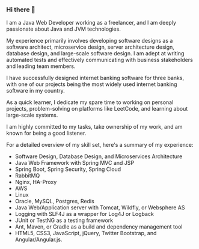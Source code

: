 ### Hi there 👋

<!--
**sajadur/sajadur** is a ✨ _special_ ✨ repository because its `README.md` (this file) appears on your GitHub profile.

Here are some ideas to get you started:

- 🔭 I’m currently working on ...
- 🌱 I’m currently learning ...
- 👯 I’m looking to collaborate on ...
- 🤔 I’m looking for help with ...
- 💬 Ask me about ...
- 📫 How to reach me: ...
- 😄 Pronouns: ...
- ⚡ Fun fact: ...
-->

I am a Java Web Developer working as a freelancer, and I am deeply passionate about Java and JVM technologies.

My experience primarily involves developing software designs as a software architect, microservice design, server architecture design, database design, and large-scale software design. I am adept at writing automated tests and effectively communicating with business stakeholders and leading team members.

I have successfully designed internet banking software for three banks, with one of our projects being the most widely used internet banking software in my country.

As a quick learner, I dedicate my spare time to working on personal projects, problem-solving on platforms like LeetCode, and learning about large-scale systems.

I am highly committed to my tasks, take ownership of my work, and am known for being a good listener.

For a detailed overview of my skill set, here's a summary of my experience:

- Software Design, Database Design, and Microservices Architecture
- Java Web Framework with Spring MVC and JSP
- Spring Boot, Spring Security, Spring Cloud
- RabbitMQ
- Nginx, HA-Proxy
- AWS
- Linux
- Oracle, MySQL, Postgres, Redis
- Java Web/Application server with Tomcat, Wildfly, or Websphere AS
- Logging with SLF4J as a wrapper for Log4J or Logback
- JUnit or TestNG as a testing framework
- Ant, Maven, or Gradle as a build and dependency management tool
- HTML5, CSS3, JavaScript, jQuery, Twitter Bootstrap, and Angular/Angular.js.



